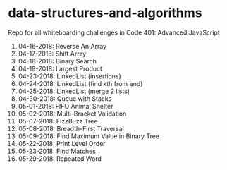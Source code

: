 # data-structures-and-algorithms
Repo for all whiteboarding challenges in Code 401: Advanced JavaScript

1. 04-16-2018: Reverse An Array
2. 04-17-2018: Shift Array
3. 04-18-2018: Binary Search
4. 04-19-2018: Largest Product
5. 04-23-2018: LinkedList (insertions)
6. 04-24-2018: LinkedList (find kth from end)
7. 04-25-2018: LinkedList (merge 2 lists)
8. 04-30-2018: Queue with Stacks
9. 05-01-2018: FIFO Animal Shelter
10. 05-02-2018: Multi-Bracket Validation
11. 05-07-2018: FizzBuzz Tree
12. 05-08-2018: Breadth-First Traversal
13. 05-09-2018: Find Maximum Value in Binary Tree
14. 05-22-2018: Print Level Order
15. 05-23-2018: Find Matches
16. 05-29-2018: Repeated Word